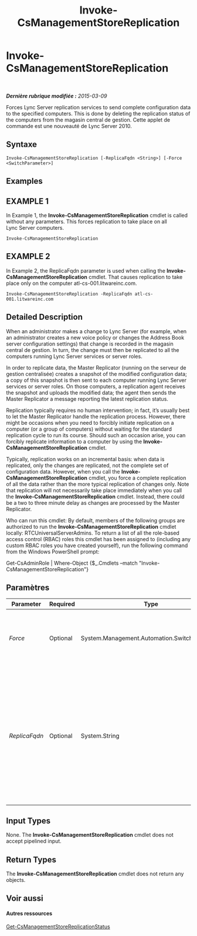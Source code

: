 ﻿---
title: Invoke-CsManagementStoreReplication
TOCTitle: Invoke-CsManagementStoreReplication
ms:assetid: fa3dece3-afd8-4669-94f9-fc3b70201e81
ms:mtpsurl: https://technet.microsoft.com/fr-fr/library/Gg413060(v=OCS.15)
ms:contentKeyID: 49299404
ms.date: 05/20/2016
mtps_version: v=OCS.15
ms.translationtype: HT
---

# Invoke-CsManagementStoreReplication

 

_**Dernière rubrique modifiée :** 2015-03-09_

Forces Lync Server replication services to send complete configuration data to the specified computers. This is done by deleting the replication status of the computers from the magasin central de gestion. Cette applet de commande est une nouveauté de Lync Server 2010.

## Syntaxe

    Invoke-CsManagementStoreReplication [-ReplicaFqdn <String>] [-Force <SwitchParameter>]

## Examples

## EXAMPLE 1

In Example 1, the **Invoke-CsManagementStoreReplication** cmdlet is called without any parameters. This forces replication to take place on all Lync Server computers.

    Invoke-CsManagementStoreReplication

## EXAMPLE 2

In Example 2, the ReplicaFqdn parameter is used when calling the **Invoke-CsManagementStoreReplication** cmdlet. That causes replication to take place only on the computer atl-cs-001.litwareinc.com.

    Invoke-CsManagementStoreReplication -ReplicaFqdn atl-cs-001.litwareinc.com

## Detailed Description

When an administrator makes a change to Lync Server (for example, when an administrator creates a new voice policy or changes the Address Book server configuration settings) that change is recorded in the magasin central de gestion. In turn, the change must then be replicated to all the computers running Lync Server services or server roles.

In order to replicate data, the Master Replicator (running on the serveur de gestion centralisée) creates a snapshot of the modified configuration data; a copy of this snapshot is then sent to each computer running Lync Server services or server roles. On those computers, a replication agent receives the snapshot and uploads the modified data; the agent then sends the Master Replicator a message reporting the latest replication status.

Replication typically requires no human intervention; in fact, it’s usually best to let the Master Replicator handle the replication process. However, there might be occasions when you need to forcibly initiate replication on a computer (or a group of computers) without waiting for the standard replication cycle to run its course. Should such an occasion arise, you can forcibly replicate information to a computer by using the **Invoke-CsManagementStoreReplication** cmdlet.

Typically, replication works on an incremental basis: when data is replicated, only the changes are replicated, not the complete set of configuration data. However, when you call the **Invoke-CsManagementStoreReplication** cmdlet, you force a complete replication of all the data rather than the more typical replication of changes only. Note that replication will not necessarily take place immediately when you call the **Invoke-CsManagementStoreReplication** cmdlet. Instead, there could be a two to three minute delay as changes are processed by the Master Replicator.

Who can run this cmdlet: By default, members of the following groups are authorized to run the **Invoke-CsManagementStoreReplication** cmdlet locally: RTCUniversalServerAdmins. To return a list of all the role-based access control (RBAC) roles this cmdlet has been assigned to (including any custom RBAC roles you have created yourself), run the following command from the Windows PowerShell prompt:

Get-CsAdminRole | Where-Object {$\_.Cmdlets –match "Invoke-CsManagementStoreReplication"}

## Paramètres


<table>
<colgroup>
<col style="width: 25%" />
<col style="width: 25%" />
<col style="width: 25%" />
<col style="width: 25%" />
</colgroup>
<thead>
<tr class="header">
<th>Parameter</th>
<th>Required</th>
<th>Type</th>
<th>Description</th>
</tr>
</thead>
<tbody>
<tr class="odd">
<td><p><em>Force</em></p></td>
<td><p>Optional</p></td>
<td><p>System.Management.Automation.SwitchParameter</p></td>
<td><p>Suppresses the display of any non-fatal error message that might occur when running the command.</p></td>
</tr>
<tr class="even">
<td><p><em>ReplicaFqdn</em></p></td>
<td><p>Optional</p></td>
<td><p>System.String</p></td>
<td><p>Fully qualified domain name (FQDN) of the computer where replication should be initiated. For example: -ReplicaFqdn &quot;atl-cs-001.litwareinc.com&quot;.</p>
<p>If this parameter is not included, then replication will be initiated on all your Lync Server computers.</p>
<p></p></td>
</tr>
</tbody>
</table>


## Input Types

None. The **Invoke-CsManagementStoreReplication** cmdlet does not accept pipelined input.

## Return Types

The **Invoke-CsManagementStoreReplication** cmdlet does not return any objects.

## Voir aussi

#### Autres ressources

[Get-CsManagementStoreReplicationStatus](get-csmanagementstorereplicationstatus.md)

